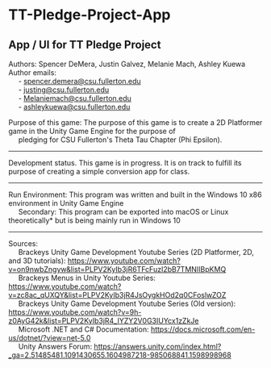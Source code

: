 # TT-Pledge-Project-App
## App / UI for TT Pledge Project



Authors: Spencer DeMera, Justin Galvez, Melanie Mach, Ashley Kuewa<br/>
Author emails:<br/>
&nbsp;&nbsp;&nbsp;&nbsp;&nbsp;- spencer.demera@csu.fullerton.edu<br/>
&nbsp;&nbsp;&nbsp;&nbsp;&nbsp;- justing@csu.fullerton.edu<br/>
&nbsp;&nbsp;&nbsp;&nbsp;&nbsp;- Melaniemach@csu.fullerton.edu<br/>
&nbsp;&nbsp;&nbsp;&nbsp;&nbsp;- ashleykuewa@csu.fullerton.edu<br/>
                
Purpose of this game: The purpose of this game is to create a 2D Platformer game in the Unity Game Engine for the purpose of<br/>
&nbsp;&nbsp;&nbsp;&nbsp;&nbsp;pledging for CSU Fullerton's Theta Tau Chapter (Phi Epsilon). 
 
 ---
Development status.  This game is in progress.  It is on track to fulfill its purpose of creating a simple conversion app for class.

---
Run Environment: This program was written and built in the Windows 10 x86 environment in Unity Game Engine<br/>
&nbsp;&nbsp;&nbsp;&nbsp;&nbsp;Secondary: This program can be exported into macOS or Linux theoretically* but is being mainly run in Windows 10

---
Sources:<br/>
&nbsp;&nbsp;&nbsp;&nbsp;&nbsp;Brackeys Unity Game Development Youtube Series (2D Platformer, 2D, and 3D tutorials): https://www.youtube.com/watch?v=on9nwbZngyw&list=PLPV2KyIb3jR6TFcFuzI2bB7TMNIIBpKMQ<br/>
&nbsp;&nbsp;&nbsp;&nbsp;&nbsp;Brackeys Menus in Unity Youtube Series: https://www.youtube.com/watch?v=zc8ac_qUXQY&list=PLPV2KyIb3jR4JsOygkHOd2q0CFoslwZOZ<br/>
&nbsp;&nbsp;&nbsp;&nbsp;&nbsp;Brackeys Unity Game Development Youtube Series (Old version): https://www.youtube.com/watch?v=9h-z0AyG42k&list=PLPV2KyIb3jR4_IYZY2V0G3IUYcx1zZkJe<br/>
&nbsp;&nbsp;&nbsp;&nbsp;&nbsp;Microsoft .NET and C# Documentation: https://docs.microsoft.com/en-us/dotnet/?view=net-5.0<br/>
&nbsp;&nbsp;&nbsp;&nbsp;&nbsp;Unity Answers Forum: https://answers.unity.com/index.html?_ga=2.51485481.1091430655.1604987218-985068841.1598998968<br/>
